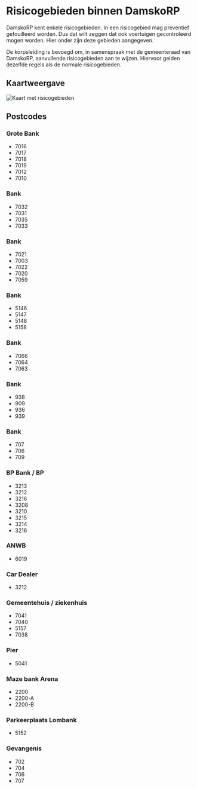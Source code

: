 # Risicogebieden binnen DamskoRP

DamskoRP kent enkele risicogebieden. In een risicogebied mag preventief gefouilleerd worden. Dus dat wilt zeggen dat ook voertuigen gecontroleerd mogen worden. Hier onder zijn deze gebieden aangegeven.

De korpsleiding is bevoegd om, in samenspraak met de gemeenteraad van DamskoRP, aanvullende risicogebieden aan te wijzen. Hiervoor gelden dezelfde regels als de normale risicogebieden.

## Kaartweergave

![Kaart met risicogebieden](img/risicoGebieden.png)

## Postcodes

### Grote Bank

- 7016
- 7017
- 7018
- 7019
- 7012
- 7010

### Bank

- 7032
- 7031
- 7035
- 7033

### Bank

- 7021
- 7003
- 7022
- 7020
- 7059

### Bank

- 5146
- 5147
- 5148
- 5158

### Bank

- 7066
- 7064
- 7063

### Bank

- 938
- 909
- 936
- 939

### Bank

- 707
- 706
- 709

### BP Bank / BP

- 3213
- 3212
- 3216
- 3208
- 3210
- 3215
- 3214
- 3216

### ANWB

- 6019

### Car Dealer

- 3212

### Gemeentehuis / ziekenhuis

- 7041
- 7040
- 5157
- 7038

### Pier

- 5041

### Maze bank Arena

- 2200
- 2200-A
- 2200-B

### Parkeerplaats Lombank

- 5152

### Gevangenis

- 702
- 704
- 706
- 707
